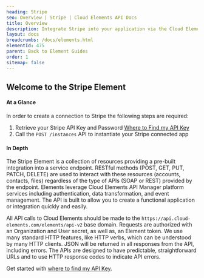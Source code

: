 ```yaml
---
heading: Stripe
seo: Overview | Stripe | Cloud Elements API Docs
title: Overview
description: Integrate Stripe into your application via the Cloud Elements APIs.
layout: docs
breadcrumbs: /docs/elements.html
elementId: 475
parent: Back to Element Guides
order: 1
sitemap: false
---
```


## Welcome to the Stripe Element


#### At a Glance

In order to create a connection to Stripe the following steps are required:

1. Retrieve your Stripe API Key and Password
[Where to Find my API Key](stripe-endpoint-setup.html)
2. Call the `POST /instances` API to instantiate your Stripe connected app

#### In Depth

The Stripe Element is a collection of resources providing a pre-built integration into a service endpoint. RESTful methods (POST, GET, PUT, PATCH, DELETE) are used to interact with these resources (accounts, contacts, files) regardless of the type of APIs (SOAP or REST) provided by the endpoint. Elements leverage Cloud Elements API Manager platform services including authentication, data transformation, and event management.  The API is built to allow you to create a functional application or integration quickly and easily.

All API calls to Cloud Elements should be made to the `https://api.cloud-elements.com/elements/api-v2` base domain. Requests are authorized with an Organization and User secret, as well as, an Element token.  We use many standard HTTP features, like HTTP verbs, which can be understood by many HTTP clients. JSON will be returned in all responses from the API, including errors. The APIs are designed to have predictable, straightforward URLs and to use HTTP response codes to indicate API errors.

Get started with [where to find my API Key](stripe-endpoint-setup.html).
